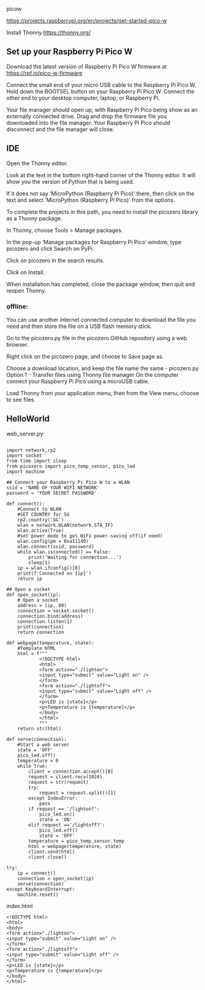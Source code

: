 picow

https://projects.raspberrypi.org/en/projects/get-started-pico-w

Install Thonny
https://thonny.org/

## Set up your Raspberry Pi Pico W

Download the latest version of Raspberry Pi Pico W firmware at https://rpf.io/pico-w-firmware

Connect the small end of your micro USB cable to the Raspberry Pi Pico W.
Hold down the BOOTSEL button on your Raspberry Pi Pico W.
Connect the other end to your desktop computer, laptop, or Raspberry Pi.

Your file manager should open up, with Raspberry Pi Pico being show as an externally connected drive. Drag and drop the firmware file you downloaded into the file manager. Your Raspberry Pi Pico should disconnect and the file manager will close.

## IDE
Open the Thonny editor.

Look at the text in the bottom right-hand corner of the Thonny editor. It will show you the version of Python that is being used.

If it does not say ‘MicroPython (Raspberry Pi Pico)’ there, then click on the text and select ‘MicroPython (Raspberry Pi Pico)’ from the options.

To complete the projects in this path, you need to install the picozero library as a Thonny package.

In Thonny, choose Tools > Manage packages.

In the pop-up ‘Manage packages for Raspberry Pi Pico’ window, type picozero and click Search on PyPi.

Click on picozero in the search results.

Click on Install.

When installation has completed, close the package window, then quit and reopen Thonny.

### offline:
You can use another internet connected computer to download the file you need and then store the file on a USB flash memory stick.

Go to the picozero.py file in the picozero GitHub repository using a web browser.

Right click on the picozero page, and choose to Save page as.

Choose a download location, and keep the file name the same - picozero.py
Option 1 - Transfer files using Thonny file manager
On the computer connect your Raspberry Pi Pico using a microUSB cable.

Load Thonny from your application menu, then from the View menu, choose to see files.

## HelloWorld

web_server.py:
```

import network,rp2
import socket
from time import sleep
from picozero import pico_temp_sensor, pico_led
import machine

## Connect your Raspberry Pi Pico W to a WLAN
ssid = 'NAME OF YOUR WIFI NETWORK'
password = 'YOUR SECRET PASSWORD'

def connect():
    #Connect to WLAN
    #SET COUNTRY for 5G
    rp2.country('SG')
    wlan = network.WLAN(network.STA_IF)
    wlan.active(True)
    #set power mode to get WiFi power-saving off(if need)
    wlan.config(pm = 0xa11140)
    wlan.connect(ssid, password)
    while wlan.isconnected() == False:
        print('Waiting for connection...')
        sleep(1)
    ip = wlan.ifconfig()[0]
    print(f'Connected on {ip}')
    return ip

## Open a socket
def open_socket(ip):
    # Open a socket
    address = (ip, 80)
    connection = socket.socket()
    connection.bind(address)
    connection.listen(1)
    print(connection)
    return connection

def webpage(temperature, state):
    #Template HTML
    html = f"""
            <!DOCTYPE html>
            <html>
            <form action="./lighton">
            <input type="submit" value="Light on" />
            </form>
            <form action="./lightoff">
            <input type="submit" value="Light off" />
            </form>
            <p>LED is {state}</p>
            <p>Temperature is {temperature}</p>
            </body>
            </html>
            """
    return str(html)

def serve(connection):
    #Start a web server
    state = 'OFF'
    pico_led.off()
    temperature = 0
    while True:
        client = connection.accept()[0]
        request = client.recv(1024)
        request = str(request)
        try:
            request = request.split()[1]
        except IndexError:
            pass
        if request == '/lighton?':
            pico_led.on()
            state = 'ON'
        elif request =='/lightoff?':
            pico_led.off()
            state = 'OFF'
        temperature = pico_temp_sensor.temp
        html = webpage(temperature, state)
        client.send(html)
        client.close()    

try:
    ip = connect()
    connection = open_socket(ip)
    serve(connection)
except KeyboardInterrupt:
    machine.reset()
```

index.html
```
<!DOCTYPE html>
<html>
<body>
<form action="./lighton">
<input type="submit" value="Light on" />
</form>
<form action="./lightoff">
<input type="submit" value="Light off" />
</form>
<p>LED is {state}</p>
<p>Temperature is {temperature}</p>
</body>
</html>
```
